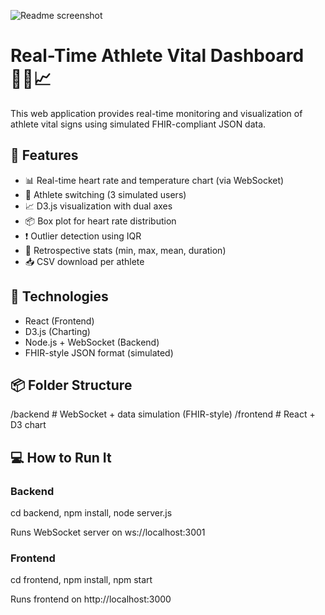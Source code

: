 ![Readme screenshot](https://github.com/user-attachments/assets/af5d5a0b-8419-4f81-be38-38cb58e220f0)
# Real-Time Athlete Vital Dashboard 🏃‍♂️📈

This web application provides real-time monitoring and visualization of athlete vital signs using simulated FHIR-compliant JSON data.

## 🚀 Features

- 📊 Real-time heart rate and temperature chart (via WebSocket)
- 👤 Athlete switching (3 simulated users)
- 📈 D3.js visualization with dual axes
- 📦 Box plot for heart rate distribution
- ❗ Outlier detection using IQR
- 📑 Retrospective stats (min, max, mean, duration)
- 📥 CSV download per athlete

## 🧪 Technologies

- React (Frontend)
- D3.js (Charting)
- Node.js + WebSocket (Backend)
- FHIR-style JSON format (simulated)

## 📦 Folder Structure

/backend # WebSocket + data simulation (FHIR-style)
/frontend # React + D3 chart
## 💻 How to Run It

### Backend

cd backend,
npm install,
node server.js

Runs WebSocket server on ws://localhost:3001

### Frontend

cd frontend,
npm install,
npm start

Runs frontend on http://localhost:3000
